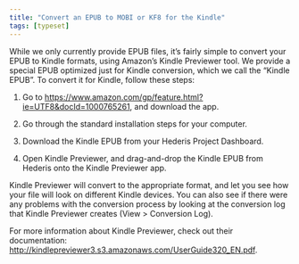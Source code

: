 ```yaml
---
title: "Convert an EPUB to MOBI or KF8 for the Kindle"
tags: [typeset]
---
```

 
<html><body><section data-type="chapter" class="hsecchapter" data-hederis-type="hsecchapter" id="convert-to-kindle" data-pi-attrs="id: convert-to-kindle; data-tags: typeset;" role="doc-chapter" data-tags="typeset" data-author-name=" " data-book-title=" " title="Convert an EPUB to MOBI or KF8 for the Kindle"><p class="hblkp" data-hederis-type="hblkp" id="phbWxpY3s">While we only currently provide EPUB files, it&#8217;s fairly simple to convert your EPUB to Kindle formats, using Amazon&#8217;s Kindle Previewer tool. We provide a special EPUB optimized just for Kindle conversion, which we call the &#8220;Kindle EPUB&#8221;. To convert it for Kindle, follow these steps:</p><ol class="hwprnumlist" data-hederis-type="hwprnumlist" id="ppj5nqe42"><li class="hblkoli" data-hederis-type="hblkoli" id="li2CtTpgRu"><p class="hblkoli" data-hederis-type="hblklip" id="poNPMXpVN">Go to <a href="https://www.amazon.com/gp/feature.html?ie=UTF8&amp;docId=1000765261" class="hspana" data-hederis-type="hspana" id="p2OqleEjL">https://www.amazon.com/gp/feature.html?ie=UTF8&amp;docId=1000765261</a>, and download the app.</p></li><li class="hblkoli" data-hederis-type="hblkoli" id="liTWwmz8Bw"><p class="hblkoli" data-hederis-type="hblklip" id="pEGxVbceR">Go through the standard installation steps for your computer.</p></li><li class="hblkoli" data-hederis-type="hblkoli" id="likzJQPeMB"><p class="hblkoli" data-hederis-type="hblklip" id="pGIoqRmkG">Download the Kindle EPUB from your Hederis Project Dashboard.</p></li><li class="hblkoli" data-hederis-type="hblkoli" id="liVsIYP3r5"><p class="hblkoli" data-hederis-type="hblklip" id="pe9ni9mYa">Open Kindle Previewer, and drag-and-drop the Kindle EPUB from Hederis onto the Kindle Previewer app.</p></li></ol><p class="hblkp" data-hederis-type="hblkp" id="pezEjTfoL">Kindle Previewer will convert to the appropriate format, and let you see how your file will look on different Kindle devices. You can also see if there were any problems with the conversion process by looking at the conversion log that Kindle Previewer creates (View &gt; Conversion Log).</p><p class="hblkp" data-hederis-type="hblkp" id="pqZPtvSpn">For more information about Kindle Previewer, check out their documentation: <a href="http://kindlepreviewer3.s3.amazonaws.com/UserGuide320_EN.pdf" class="hspana" data-hederis-type="hspana" id="pNAXyU1Sk">http://kindlepreviewer3.s3.amazonaws.com/UserGuide320_EN.pdf</a>.</p></section></body></html>
